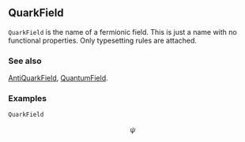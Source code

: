 ## QuarkField

`QuarkField` is the name of a fermionic field. This is just a name with no functional properties. Only typesetting rules are attached.

### See also

[AntiQuarkField](AntiQuarkField), [QuantumField](QuantumField).

### Examples

```mathematica
QuarkField
```

$$\psi$$